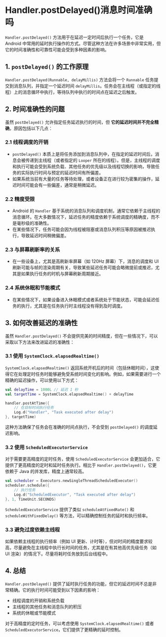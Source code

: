 # Handler.postDelayed()消息时间准确吗

`Handler.postDelayed()` 方法用于在延迟一定时间后执行一个任务，它是 Android 中常用的延时执行操作的方式。尽管这种方法在许多场景中非常实用，但它的时间准确性和可靠性可能会受到多种因素的影响。

## 1. **`postDelayed()` 的工作原理**
`Handler.postDelayed(Runnable, delayMillis)` 方法会将一个 `Runnable` 任务提交到消息队列，并指定一个延迟时间 `delayMillis`。任务会在主线程（或指定的线程）上的消息循环中执行，等待队列中执行的时间点在延迟之后触发。

## 2. **时间准确性的问题**
虽然 `postDelayed()` 允许指定任务延迟执行的时间，但 **它的延迟时间并不完全精确**，原因包括以下几点：

### 2.1 **线程调度的开销**
- `postDelayed()` 本质上是将任务添加到消息队列中，在指定的延迟时间后，消息会被传递到主线程（或者指定的 `Looper` 所在的线程）。但是，主线程的调度和执行可能会受到系统负载、其他任务的优先级以及线程切换的影响，导致任务的实际执行时间与预定的延迟时间有所偏差。
- 如果系统当前有大量的任务等待处理，或者设备正在进行较为密集的操作，延迟时间可能会有一些偏差，通常是稍微延迟。

### 2.2 **精度受限**
- Android 的 `Handler` 基于系统的消息队列和调度机制，通常它依赖于主线程的消息循环。在大多数情况下，延迟任务的精度依赖于系统调度的精确度，而不是毫秒级的准确性。
- 在某些情况下，任务可能会因为线程被阻塞或消息队列积压等原因被推迟执行，导致延迟时间稍微偏差。

### 2.3 **与屏幕刷新率的关系**
- 在一些设备上，尤其是高刷新率屏幕（如 120Hz 屏幕）下，消息的调度和 UI 刷新可能与帧的渲染周期有关，导致某些延迟任务可能会略微提前或推迟，尤其是如果执行任务的时机与屏幕刷新周期接近。

### 2.4 **系统休眠和节能模式**
- 在某些情况下，如果设备进入休眠模式或者系统处于节能状态，可能会延迟任务的执行，尤其是在任务执行时主线程没有得到及时调度。

## 3. **如何改善延迟的准确性**
虽然 `Handler.postDelayed()` 不会提供完美的时间精度，但在一些情况下，可以采取以下方法来改进延迟的准确性：

### 3.1 **使用 `SystemClock.elapsedRealtime()`**
`SystemClock.elapsedRealtime()` 返回系统开机后的时间（包括休眠时间），这使得它在处理定时任务时能够避免受系统时间变化的影响。例如，如果需要进行一个精确的延迟操作，可以使用以下方式：

```kotlin
val delayTime = 1000L // 延迟 1 秒
val targetTime = SystemClock.elapsedRealtime() + delayTime

handler.postAtTime({
    // 在目标时间执行任务
    Log.d("Handler", "Task executed after delay")
}, targetTime)
```

这种方法确保了任务会在准确的时间点执行，不会受到 `postDelayed()` 的调度延迟影响。

### 3.2 **使用 `ScheduledExecutorService`**
对于需要更高精度的定时任务，使用 `ScheduledExecutorService` 会更加适合，它提供了更高精度的定时和延时任务执行。相比于 `Handler.postDelayed()`，它更依赖于 Java 的并发库，精度上通常较高。

```kotlin
val scheduler = Executors.newSingleThreadScheduledExecutor()
scheduler.schedule({
    // 执行任务
    Log.d("ScheduledExecutor", "Task executed after delay")
}, 1, TimeUnit.SECONDS)
```

`ScheduledExecutorService` 提供了类似 `scheduleAtFixedRate()` 和 `scheduleWithFixedDelay()` 等方法，可以精确控制任务的延时和执行频率。

### 3.3 **避免过度依赖主线程**
如果依赖主线程的执行频率（例如 UI 更新、计时等），但对时间的精度要求较高，尽量避免在主线程中执行长时间的任务，尤其是在有其他高优先级任务（如 UI 渲染）的情况下。尽量将耗时任务放到后台线程中。

## 4. **总结**
`Handler.postDelayed()` 提供了延时执行任务的功能，但它的延迟时间不总是非常精确。它的执行时间可能受到以下因素的影响：
- 线程调度的开销和系统负载
- 主线程的其他任务和消息队列的积压
- 系统的休眠或节能模式

对于高精度的定时任务，可以考虑使用 `SystemClock.elapsedRealtime()` 或者 `ScheduledExecutorService`，它们提供了更精确的延时控制。